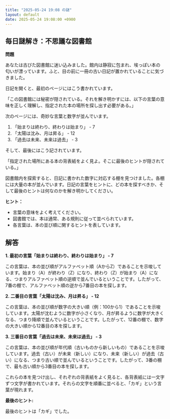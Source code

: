 ```yaml
---
title: "2025-05-24 19:08 の謎"
layout: default
date: 2025-05-24 19:08:00 +0900
---
```

## 毎日謎解き：不思議な図書館

**問題**

あなたは古びた図書館に迷い込みました。館内は静寂に包まれ、埃っぽい本の匂いが漂っています。ふと、目の前に一冊の古い日記が置かれていることに気づきました。

日記を開くと、最初のページにはこう書かれています。

「この図書館には秘密が隠されている。それを解き明かすには、以下の言葉の意味を正しく理解し、指定された本の場所を探し出す必要がある。」

次のページには、奇妙な言葉と数字が並んでいます。

1.  「始まりは終わり、終わりは始まり」 - 7
2.  「太陽は沈み、月は昇る」 - 12
3.  「過去は未来、未来は過去」 - 3

そして、最後にはこう記されています。

「指定された場所にある本の背表紙をよく見よ。そこに最後のヒントが隠されている。」

図書館内を探索すると、日記に書かれた数字に対応する棚を見つけました。各棚には大量の本が並んでいます。日記の言葉をヒントに、どの本を探すべきか、そして最後のヒントは何なのかを解き明かしてください。

**ヒント：**

*   言葉の意味をよく考えてください。
*   図書館では、本は通常、ある規則に従って並べられています。
*   各言葉は、本の並び順に関するヒントを表しています。

## 解答

**1. 最初の言葉「始まりは終わり、終わりは始まり」 - 7**

この言葉は、本の並び順がアルファベット順（AからZ）であることを示唆しています。始まり（A）が終わり（Z）になり、終わり（Z）が始まり（A）になる、つまりアルファベット順の逆順で並んでいるということです。したがって、7番の棚で、アルファベット順の逆から7番目の本を探します。

**2. 二番目の言葉「太陽は沈み、月は昇る」 - 12**

この言葉は、本の並び順が数字の大きい順（例：100から1）であることを示唆しています。太陽が沈むように数字が小さくなり、月が昇るように数字が大きくなる、つまり降順で並んでいるということです。したがって、12番の棚で、数字の大きい順から12番目の本を探します。

**3. 三番目の言葉「過去は未来、未来は過去」 - 3**

この言葉は、本の並び順が年代順（古いものから新しいもの）であることを示唆しています。過去（古い）が未来（新しい）になり、未来（新しい）が過去（古い）になる、つまり古い順で並んでいるということです。したがって、3番の棚で、最も古い順から3番目の本を探します。

これらの本を見つけ出し、それぞれの背表紙をよく見ると、各背表紙には一文字ずつ文字が書かれています。それらの文字を順番に並べると、「カギ」という言葉が現れます。

**最後のヒント:**

最後のヒントは「カギ」でした。
